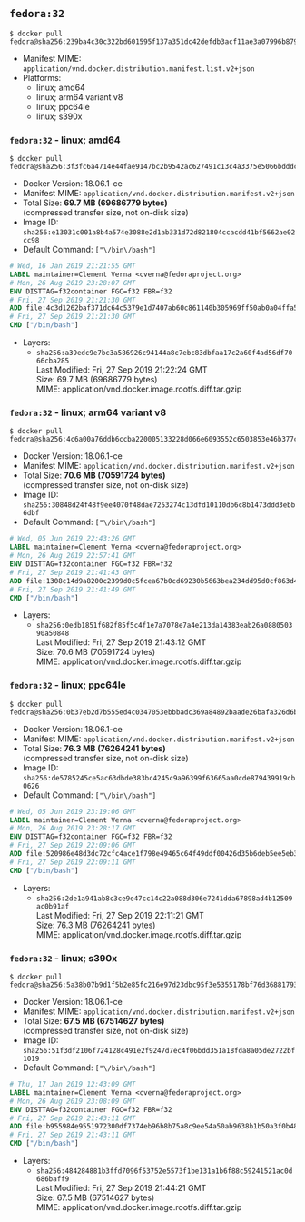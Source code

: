 ## `fedora:32`

```console
$ docker pull fedora@sha256:239ba4c30c322bd601595f137a351dc42defdb3acf11ae3a07996b879df798fd
```

-	Manifest MIME: `application/vnd.docker.distribution.manifest.list.v2+json`
-	Platforms:
	-	linux; amd64
	-	linux; arm64 variant v8
	-	linux; ppc64le
	-	linux; s390x

### `fedora:32` - linux; amd64

```console
$ docker pull fedora@sha256:3f3fc6a4714e44fae9147bc2b9542ac627491c13c4a3375e5066bdddc7710c9e
```

-	Docker Version: 18.06.1-ce
-	Manifest MIME: `application/vnd.docker.distribution.manifest.v2+json`
-	Total Size: **69.7 MB (69686779 bytes)**  
	(compressed transfer size, not on-disk size)
-	Image ID: `sha256:e13031c001a8b4a574e3088e2d1ab331d72d821804ccacdd41bf5662ae02cc98`
-	Default Command: `["\/bin\/bash"]`

```dockerfile
# Wed, 16 Jan 2019 21:21:55 GMT
LABEL maintainer=Clement Verna <cverna@fedoraproject.org>
# Mon, 26 Aug 2019 23:28:07 GMT
ENV DISTTAG=f32container FGC=f32 FBR=f32
# Fri, 27 Sep 2019 21:21:30 GMT
ADD file:4c3d1262baf371dc64c5379e1d7407ab60c861140b305969ff50ab0a04ffa56e in / 
# Fri, 27 Sep 2019 21:21:30 GMT
CMD ["/bin/bash"]
```

-	Layers:
	-	`sha256:a39edc9e7bc3a586926c94144a8c7ebc83dbfaa17c2a60f4ad56df7066cba285`  
		Last Modified: Fri, 27 Sep 2019 21:22:24 GMT  
		Size: 69.7 MB (69686779 bytes)  
		MIME: application/vnd.docker.image.rootfs.diff.tar.gzip

### `fedora:32` - linux; arm64 variant v8

```console
$ docker pull fedora@sha256:4c6a00a76ddb6ccba220005133228d066e6093552c6503853e46b377c43e62a6
```

-	Docker Version: 18.06.1-ce
-	Manifest MIME: `application/vnd.docker.distribution.manifest.v2+json`
-	Total Size: **70.6 MB (70591724 bytes)**  
	(compressed transfer size, not on-disk size)
-	Image ID: `sha256:30848d24f48f9ee4070f48dae7253274c13dfd10110db6c8b1473ddd3ebb6dbf`
-	Default Command: `["\/bin\/bash"]`

```dockerfile
# Wed, 05 Jun 2019 22:43:26 GMT
LABEL maintainer=Clement Verna <cverna@fedoraproject.org>
# Mon, 26 Aug 2019 22:57:41 GMT
ENV DISTTAG=f32container FGC=f32 FBR=f32
# Fri, 27 Sep 2019 21:41:43 GMT
ADD file:1308c14d9a8200c2399d0c5fcea67b0cd69230b5663bea234dd95d0cf863d433 in / 
# Fri, 27 Sep 2019 21:41:49 GMT
CMD ["/bin/bash"]
```

-	Layers:
	-	`sha256:0edb1851f682f85f5c4f1e7a7078e7a4e213da14383eab26a088050390a50848`  
		Last Modified: Fri, 27 Sep 2019 21:43:12 GMT  
		Size: 70.6 MB (70591724 bytes)  
		MIME: application/vnd.docker.image.rootfs.diff.tar.gzip

### `fedora:32` - linux; ppc64le

```console
$ docker pull fedora@sha256:0b37eb2d7b555ed4c0347053ebbbadc369a84892baade26bafa326d6b7e58240
```

-	Docker Version: 18.06.1-ce
-	Manifest MIME: `application/vnd.docker.distribution.manifest.v2+json`
-	Total Size: **76.3 MB (76264241 bytes)**  
	(compressed transfer size, not on-disk size)
-	Image ID: `sha256:de5785245ce5ac63dbde383bc4245c9a96399f63665aa0cde879439919cb0626`
-	Default Command: `["\/bin\/bash"]`

```dockerfile
# Wed, 05 Jun 2019 23:19:06 GMT
LABEL maintainer=Clement Verna <cverna@fedoraproject.org>
# Mon, 26 Aug 2019 23:28:17 GMT
ENV DISTTAG=f32container FGC=f32 FBR=f32
# Fri, 27 Sep 2019 22:09:06 GMT
ADD file:520986e48d3dc72cfc4ace1f798e49465c64f49ddf00426d35b6deb5ee5eb399 in / 
# Fri, 27 Sep 2019 22:09:11 GMT
CMD ["/bin/bash"]
```

-	Layers:
	-	`sha256:2de1a941ab8c3ce9e47cc14c22a088d306e7241dda67898ad4b12509ac0b91af`  
		Last Modified: Fri, 27 Sep 2019 22:11:21 GMT  
		Size: 76.3 MB (76264241 bytes)  
		MIME: application/vnd.docker.image.rootfs.diff.tar.gzip

### `fedora:32` - linux; s390x

```console
$ docker pull fedora@sha256:5a38b07b9d1f5b2e85fc216e97d23dbc95f3e5355178bf76d36881793a54a752
```

-	Docker Version: 18.06.1-ce
-	Manifest MIME: `application/vnd.docker.distribution.manifest.v2+json`
-	Total Size: **67.5 MB (67514627 bytes)**  
	(compressed transfer size, not on-disk size)
-	Image ID: `sha256:51f3df2106f724128c491e2f9247d7ec4f06bdd351a18fda8a05de2722bf1019`
-	Default Command: `["\/bin\/bash"]`

```dockerfile
# Thu, 17 Jan 2019 12:43:09 GMT
LABEL maintainer=Clement Verna <cverna@fedoraproject.org>
# Mon, 26 Aug 2019 23:08:09 GMT
ENV DISTTAG=f32container FGC=f32 FBR=f32
# Fri, 27 Sep 2019 21:43:11 GMT
ADD file:b955984e9551972300df7374eb96b8b75a8c9ee54a50ab9638b1b50a3f0b482f in / 
# Fri, 27 Sep 2019 21:43:11 GMT
CMD ["/bin/bash"]
```

-	Layers:
	-	`sha256:484284881b3ffd7096f53752e5573f1be131a1b6f88c59241521ac0d686baff9`  
		Last Modified: Fri, 27 Sep 2019 21:44:21 GMT  
		Size: 67.5 MB (67514627 bytes)  
		MIME: application/vnd.docker.image.rootfs.diff.tar.gzip
